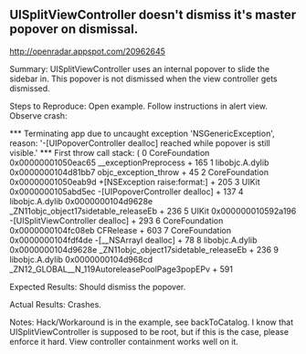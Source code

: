 ## UISplitViewController doesn't dismiss it's master popover on dismissal.

http://openradar.appspot.com/20962645

Summary:
UISplitViewController uses an internal popover to slide the sidebar in. This popover is not dismissed when the view controller gets dismissed.

Steps to Reproduce:
Open example. Follow instructions in alert view. Observe crash:

*** Terminating app due to uncaught exception 'NSGenericException', reason: '-[UIPopoverController dealloc] reached while popover is still visible.'
*** First throw call stack:
(
	0   CoreFoundation                      0x00000001050eac65 __exceptionPreprocess + 165
	1   libobjc.A.dylib                     0x0000000104d81bb7 objc_exception_throw + 45
	2   CoreFoundation                      0x00000001050eab9d +[NSException raise:format:] + 205
	3   UIKit                               0x0000000105abd5ec -[UIPopoverController dealloc] + 137
	4   libobjc.A.dylib                     0x0000000104d9628e _ZN11objc_object17sidetable_releaseEb + 236
	5   UIKit                               0x000000010592a196 -[UISplitViewController dealloc] + 293
	6   CoreFoundation                      0x0000000104fc08eb CFRelease + 603
	7   CoreFoundation                      0x0000000104fdf4de -[__NSArrayI dealloc] + 78
	8   libobjc.A.dylib                     0x0000000104d9628e _ZN11objc_object17sidetable_releaseEb + 236
	9   libobjc.A.dylib                     0x0000000104d968cd _ZN12_GLOBAL__N_119AutoreleasePoolPage3popEPv + 591

Expected Results:
Should dismiss the popover.

Actual Results:
Crashes.

Notes:
Hack/Workaround is in the example, see backToCatalog. I know that UISplitViewController is supposed to be root, but if this is the case, please enforce it hard. View controller containment works well on it.
